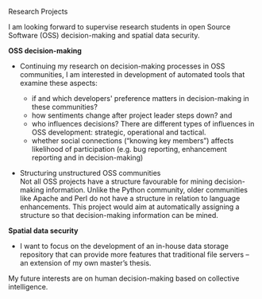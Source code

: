 Research Projects

I am looking forward to supervise research students in open Source Software (OSS) decision-making and spatial data security.  

<b>OSS decision-making</b>
- Continuing my research on decision-making processes in OSS communities, I am interested in development of automated tools that examine these aspects: 
   - if and which developers' preference matters in decision-making in these communities? 
   - how sentiments change after project leader steps down? and 
   - who influences decisions? There are different types of influences in OSS development: strategic, operational and tactical. 
   - whether social connections (“knowing key members”) affects likelihood of participation (e.g. bug reporting, enhancement reporting and in decision-making)

-	Structuring unstructured OSS communities <br>
Not all OSS projects have a structure favourable for mining decision-making information. Unlike the Python community, older communities like Apache and Perl do not have a structure in relation to language enhancements. This project would aim at automatically assigning a structure so that decision-making information can be mined.

<b>Spatial data security</b>
- I want to focus on the development of an in-house data storage repository that can provide more features that traditional file servers – an extension of my own master’s thesis. 

My future interests are on human decision-making based on collective intelligence.
